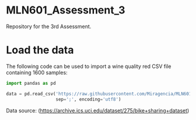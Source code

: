 # MLN601_Assessment_3

Repository for the 3rd Assessment.

# Load the data
The following code can be used to import a wine quality red CSV file containing 1600 samples:

```python
import pandas as pd

data = pd.read_csv('https://raw.githubusercontent.com/Miragencia/MLN601_Assessment_3/main/wine%2Bquality/winequality-red.csv',
                   sep=';', encoding='utf8')
```

Data source: (https://archive.ics.uci.edu/dataset/275/bike+sharing+dataset)
